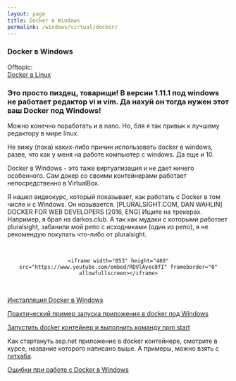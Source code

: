 ```yaml
---
layout: page
title: Docker в Windows
permalink: /windows/virtual/docker/
---
```


### Docker в Windows

Offtopic:  
[Docker в Linux](/linux/virtual/docker/)


### Это просто пиздец, товарищи! В версии 1.11.1 под windows не работает редактор vi и vim. Да нахуй он тогда нужен этот ваш Docker под Windows!

Можно конечно поработать и в nano. Но, бля я так привык к лучшему редактору в мире linux.

Не вижу (пока) каких-либо причин использовать docker в windows, разве, что как у меня на работе компьютер с windows. Да еще и 10.

Docker в Windows - это таже виртуализация и не дает ничего особенного. Сам докер со своими контейнерами работает непосредственно в VirtualBox.

Я нашел видеокурс, который показывает, как работать с Docker в том числе и с Windows. Он называется.
[PLURALSIGHT.COM, DAN WAHLIN] DOCKER FOR WEB DEVELOPERS [2016, ENG]
Ищите на трекерах. Например, я брал на darkos.club.
А так как мудаки с которыми работает pluralsight, забанили мой репо с исходниками (один из репо), я не рекомендую покупать что-либо от pluralsight.


<br/>


<div align="center">

    <iframe width="853" height="480" src="https://www.youtube.com/embed/RDVlAyec8fI" frameborder="0" allowfullscreen></iframe>

</div>

<br/>

[Инсталляция Docker в Windows](/windows/virtual/docker/installation/)

[Практический пример запуска приложения в docker под Windows](/windows/virtual/docker/run-container/)

[Запустить docker контейнер и выполнить команду npm start](/windows/virtual/docker/run-container-v2/)


Как стартануть asp.net приложение в docker контейнере, смотрите в курсе, название которого написано выше.
А примеры, можно взять с [гитхаба](https://github.com/sysadm-ru/Docker-for-Web-Developers/network).


[Ошибки при работе с Docker в Windows](/windows/virtual/docker/errors/)

